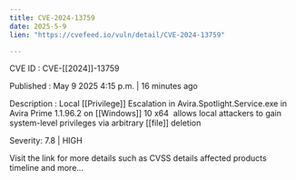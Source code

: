 ```yaml
---
title: CVE-2024-13759
date: 2025-5-9
lien: "https://cvefeed.io/vuln/detail/CVE-2024-13759"

---
```


CVE ID : CVE-[[2024]]-13759

Published :  May 9
2025
4:15 p.m. | 16 minutes ago

Description : Local [[Privilege]] Escalation in Avira.Spotlight.Service.exe in Avira Prime 1.1.96.2 on [[Windows]] 10 x64  allows local attackers to gain system-level privileges via arbitrary [[file]] deletion

Severity: 7.8 | HIGH

Visit the link for more details
such as CVSS details
affected products
timeline
and more...

